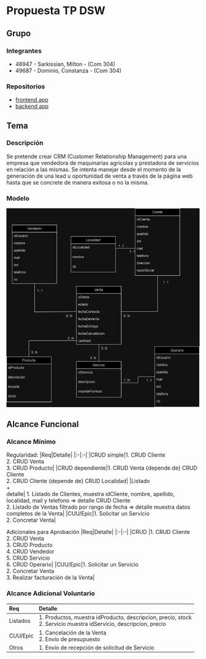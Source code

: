# Propuesta TP DSW

## Grupo
### Integrantes
* 48947 - Sarkissian, Milton - (Com 304)
* 49687 - Dominio, Constanza - (Com 304)

### Repositorios
* [frontend app]()
* [backend app]()

## Tema
### Descripción
  Se pretende crear CRM (Customer Relationship Management) para una empresa que vendedora de maquinarias agricolas y prestadora de servicios en relación a las mismas. Se intenta manejar desde el momento de la generación de una lead u oportunidad de venta a través de la página web hasta que se concrete de manera exitosa o no la misma.

### Modelo

![imagen del modelo](https://github.com/Ignacioramirez98/Tp-Dsw-Com304-305-Dominio-Ramirez-Sarkissian/blob/main/modeloFinal.jpg)

## Alcance Funcional 

### Alcance Mínimo


Regularidad:
|Req|Detalle|
|:-|:-|
|CRUD simple|1. CRUD Cliente<br>2. CRUD Venta<br>3. CRUD Producto|
|CRUD dependiente|1. CRUD Venta {depende de} CRUD Cliente<br>2. CRUD Cliente {depende de} CRUD Localidad|
|Listado<br>+<br>detalle| 1. Listado de Clientes, muestra idCliente, nombre, apellido, localidad, mail y telefono  => detalle CRUD Cliente<br> 2. Listado de Ventas filtrado por rango de fecha => detalle muestra datos completos de la Venta|
|CUU/Epic|1. Solicitar un Servicio<br>2. Concretar Venta|


Adicionales para Aprobación
|Req|Detalle|
|:-|:-|
|CRUD |1. CRUD Cliente<br>2. CRUD Venta<br>3. CRUD Producto<br>4. CRUD Vendedor<br>5. CRUD Servicio<br>6. CRUD Operario|
|CUU/Epic|1. Solicitar un Servicio<br>2. Concretar Venta<br>3. Realizar facturación de la Venta|


### Alcance Adicional Voluntario

|Req|Detalle|
|:-|:-|
|Listados |1. Productos, muestra idProducto, descripcion, precio, stock <br>2. Servicio muestra idServicio, descripcion, precio|
|CUU/Epic|1. Cancelación de la Venta<br>2. Envío de presupuesto|
|Otros|1. Envío de recepción de solicitud de Servicio|
